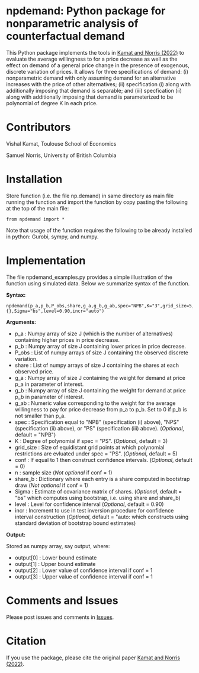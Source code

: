 # npdemand: Python package for nonparametric analysis of counterfactual demand

This Python package implements the tools in [Kamat and Norris (2022)](https://arxiv.org/abs/2002.00103) to evaluate the average willingness to for a price decrease as well as the effect on demand of a general price change in the presence of exogenous, discrete variation of prices. It allows for three specifications of demand: (i) nonparametric demand with only assuming demand for an alternative increases with the price of other alternatives; (ii) specification (i) along with additionally imposing that demand is separable; and (iii) specfication (ii) along with additionally imposing that demand is parameterized to be polynomial of degree K in each price.

# Contributors

Vishal Kamat, Toulouse School of Economics

Samuel Norris, University of British Columbia

# Installation

Store function (i.e. the file np.demand) in same directory as main file running the function and import the function by copy pasting the following at the top of the main file:

    from npdemand import *

Note that usage of the function requires the following to be already installed in python: Gurobi, sympy, and numpy.

# Implementation

The file npdemand_examples.py provides a simple illustration of the function using simulated data. Below we summarize syntax of the function.

**Syntax:**

    npdemand(p_a,p_b,P_obs,share,g_a,g_b,g_ab,spec="NPB",K="3",grid_size=5,conf=0,n=0,share_b={},Sigma="bs",level=0.90,incr="auto")

**Arguments:**

 - p_a       : Numpy array of size J (which is the number of alternatives) containing higher prices in price decrease. 
 - p_b       : Numpy array of size J containing lower prices in price decrease. 
 - P_obs     : List of numpy arrays of size J containing the observed discrete variation. 
 - share     : List of numpy arrays of size J containing the shares at each observed price. 
 - g_a       : Numpy array of size J containing the weight for demand at price p_a in parameter of interest. 
 - g_b       : Numpy array of size J containing the weight for demand at price p_b in parameter of interest. 
 - g_ab      : Numeric value corresponding to the weight for the average willingness to pay for price decrease from p_a to p_b. Set to 0 if p_b is not smaller than p_a.
 - spec      : Specification equal to "NPB" (specification (i) above), "NPS" (specification (ii) above), or "PS" (specification (iii) above). (*Optional*, default = "NPB")
 - K         : Degree of polynomial if spec = "PS". (*Optional*, default = 3)
 - grid_size : Size of equidistant grid points at which polynomial restrictions are evluated under spec = "PS". (*Optional*, default = 5)
 - conf      : If equal to 1 then construct confidence intervals. (*Optional*, default = 0)
 - n         : sample size (*Not optional* if conf = 1)
 - share_b   : Dictionary where each entry is a share computed in bootstrap draw (*Not optional* if conf = 1)
 - Sigma     : Estimate of covariance matrix of shares. (*Optional*, default = "bs" which computes using bootstrap, i.e. using share and share_b)
 - level     : Level for confidence interval (*Optional*, default = 0.90)
 - incr      : Increment to use in test inversion procedure for confidence interval construction (*Optional*, default = "auto: which constructs using standard deviation of bootstrap bound estimates)

**Output:**

Stored as numpy array, say output, where: 
 - output[0] : Lower bound estimate
 - output[1] : Upper bound estimate
 - output[2] : Lower value of confidence interval if conf = 1
 - output[3] : Upper value of confidence interval if conf = 1

# Comments and Issues

Please post issues and comments in [Issues](https://github.com/vishalkamat/npdemand/issues).

# Citation

If you use the package, please cite the original paper [Kamat and Norris (2022)](https://arxiv.org/abs/2002.00103).
